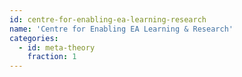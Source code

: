 ```yaml
---
id: centre-for-enabling-ea-learning-research
name: 'Centre for Enabling EA Learning & Research'
categories:
  - id: meta-theory
    fraction: 1
---
```

